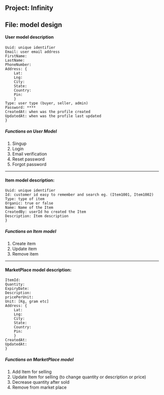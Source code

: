 ## Project: Infinity
## File: model design

#### User model description 

````{
Uuid: unique identifier
Email: user email address
FirstName: 
LastName:
PhoneNumber:
Address: {
	Lat:	
	Lng:
	City:
	State:
	Country:
	Pin:
	}
Type: user type (buyer, seller, admin)
Password: ****
CreatedAt: when was the profile created
UpdatedAt: when was the profile last updated
}
````

##### Functions on User Model

1. Singup
2. Login
3. Email verification
4. Reset password
5. Forgot password

-----------


#### Item model description: 
````{
Uuid: unique identifier
Id: customer id easy to remember and search eg. (Item1001, Item1002)
Type: type of item
Organic: true or false
Name: Name of the Item
CreatedBy: userId ho created the Item
Description: Item description
}
````

##### Functions on Item model

1. Create item
2. Update item
3. Remove item

-----

#### MarketPlace model description:

````{
ItemId:
Quantity:
ExpiryDate:
Description:
pricePerUnit:
Unit: [Kg, gram etc]
Address: {
	Lat:	
	Lng:
	City:
	State:
	Country:
	Pin:
	}
CreatedAt: 
UpdatedAt:
}
````


##### Functions on MarketPlace model

1. Add Item for selling
2. Update Item for selling (to change quantity or description or price)
3. Decrease quantity after sold
4. Remove from market place


